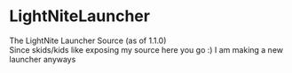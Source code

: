 # LightNiteLauncher
The LightNite Launcher Source (as of 1.1.0)<br>
Since skids/kids like exposing my source here you go :) I am making a new launcher anyways
